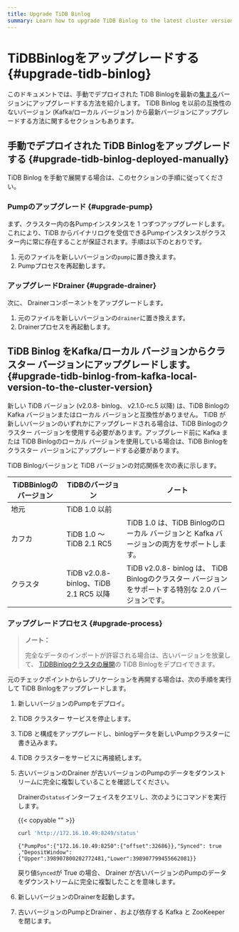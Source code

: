 ```yaml
---
title: Upgrade TiDB Binlog
summary: Learn how to upgrade TiDB Binlog to the latest cluster version.
---
```


# TiDBBinlogをアップグレードする {#upgrade-tidb-binlog}

このドキュメントでは、手動でデプロイされた TiDB Binlogを最新の[集まる](/tidb-binlog/tidb-binlog-overview.md)バージョンにアップグレードする方法を紹介します。 TiDB Binlog を以前の互換性のないバージョン (Kafka/ローカル バージョン) から最新バージョンにアップグレードする方法に関するセクションもあります。

## 手動でデプロイされた TiDB Binlogをアップグレードする {#upgrade-tidb-binlog-deployed-manually}

TiDB Binlog を手動で展開する場合は、このセクションの手順に従ってください。

### Pumpのアップグレード {#upgrade-pump}

まず、クラスター内の各Pumpインスタンスを 1 つずつアップグレードします。これにより、TiDB からバイナリログを受信できるPumpインスタンスがクラスター内に常に存在することが保証されます。手順は以下のとおりです。

1.  元のファイルを新しいバージョンの`pump`に置き換えます。
2.  Pumpプロセスを再起動します。

### アップグレードDrainer {#upgrade-drainer}

次に、 Drainerコンポーネントをアップグレードします。

1.  元のファイルを新しいバージョンの`drainer`に置き換えます。
2.  Drainerプロセスを再起動します。

## TiDB Binlog をKafka/ローカル バージョンからクラスター バージョンにアップグレードします。 {#upgrade-tidb-binlog-from-kafka-local-version-to-the-cluster-version}

新しい TiDB バージョン (v2.0.8- binlog、 v2.1.0-rc.5 以降) は、TiDB Binlogの Kafka バージョンまたはローカル バージョンと互換性がありません。 TiDB が新しいバージョンのいずれかにアップグレードされる場合は、TiDB Binlogのクラスター バージョンを使用する必要があります。アップグレード前に Kafka または TiDB Binlogのローカル バージョンを使用している場合は、TiDB Binlogをクラスター バージョンにアップグレードする必要があります。

TiDB Binlogバージョンと TiDB バージョンの対応関係を次の表に示します。

| TiDBBinlogのバージョン | TiDBのバージョン                          | ノート                                                                   |
| ---------------- | ----------------------------------- | --------------------------------------------------------------------- |
| 地元               | TiDB 1.0 以前                         |                                                                       |
| カフカ              | TiDB 1.0 ～ TiDB 2.1 RC5             | TiDB 1.0 は、TiDB Binlogのローカル バージョンと Kafka バージョンの両方をサポートします。            |
| クラスタ             | TiDB v2.0.8- binlog、TiDB 2.1 RC5 以降 | TiDB v2.0.8- binlog は、 TiDB Binlogのクラスター バージョンをサポートする特別な 2.0 バージョンです。 |

### アップグレードプロセス {#upgrade-process}

> **ノート：**
>
> 完全なデータのインポートが許容される場合は、古いバージョンを放棄して、 [TiDBBinlogクラスタの展開](/tidb-binlog/deploy-tidb-binlog.md)の TiDB Binlogをデプロイできます。

元のチェックポイントからレプリケーションを再開する場合は、次の手順を実行して TiDB Binlogをアップグレードします。

1.  新しいバージョンのPumpをデプロイ。

2.  TiDB クラスター サービスを停止します。

3.  TiDB と構成をアップグレードし、binlogデータを新しいPumpクラスターに書き込みます。

4.  TiDB クラスターをサービスに再接続します。

5.  古いバージョンのDrainer が古いバージョンのPumpのデータをダウンストリームに完全に複製していることを確認してください。

    Drainerの`status`インターフェイスをクエリし、次のようにコマンドを実行します。

    {{< copyable "" >}}

    ```bash
    curl 'http://172.16.10.49:8249/status'
    ```

    ```
    {"PumpPos":{"172.16.10.49:8250":{"offset":32686}},"Synced": true ,"DepositWindow":{"Upper":398907800202772481,"Lower":398907799455662081}}
    ```

    戻り値`Synced`が True の場合、 Drainer が古いバージョンのPumpのデータをダウンストリームに完全に複製したことを意味します。

6.  新しいバージョンのDrainerを起動します。

7.  古いバージョンのPumpとDrainer 、および依存する Kafka と ZooKeeper を閉じます。
